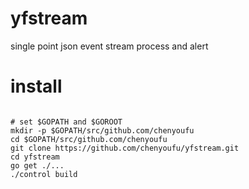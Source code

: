 # yfstream

single point json event stream process and alert

# install

```

# set $GOPATH and $GOROOT
mkdir -p $GOPATH/src/github.com/chenyoufu
cd $GOPATH/src/github.com/chenyoufu
git clone https://github.com/chenyoufu/yfstream.git
cd yfstream
go get ./...
./control build

```

